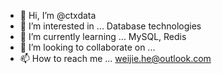 - 👋 Hi, I’m @ctxdata
- 👀 I’m interested in ...
Database technologies
- 🌱 I’m currently learning ...
MySQL, Redis
- 💞️ I’m looking to collaborate on ...
- 📫 How to reach me ...
weijie.he@outlook.com

<!---
ctxdata/ctxdata is a ✨ special ✨ repository because its `README.md` (this file) appears on your GitHub profile.
You can click the Preview link to take a look at your changes.
--->
